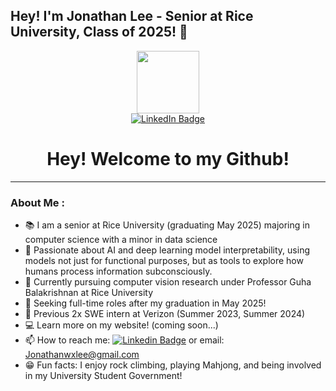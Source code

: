 ## Hey! I'm Jonathan Lee - Senior at Rice University, Class of 2025! 👋

<!--
**Jonathanwxlee/Jonathanwxlee** is a ✨ _special_ ✨ repository because its `README.md` (this file) appears on your GitHub profile.

Here are some ideas to get you started:

- 🔭 I’m currently working on ...
- 🌱 I’m currently learning ...
- 👯 I’m looking to collaborate on ...
- 🤔 I’m looking for help with ...
- 💬 Ask me about ...
- 📫 How to reach me: ...
- 😄 Pronouns: ...
- ⚡ Fun fact: ...
-->

<div id="header" align="center">
    <img src="https://media.giphy.com/media/M9gbBd9nbDrOTu1Mqx/giphy.gif" width="100"/>
    <div id="badges" align="center">
        <a href="https://www.linkedin.com/in/jonathanwxlee/">
            <img src="https://img.shields.io/badge/LinkedIn-blue?style=for-the-badge&logo=linkedin&logoColor=white" alt="LinkedIn Badge"/>
        </a>
    </div>
    <h1>
        Hey! Welcome to my Github!
    </h1>
</div>

---
### About Me :
- 📚 I am a senior at Rice University (graduating May 2025) majoring in computer science with a minor in data science
- 🧠 Passionate about AI and deep learning model interpretability, using models not just for functional purposes, but as tools to explore how humans process information subconsciously. 
- 🧿 Currently pursuing computer vision research under Professor Guha Balakrishnan at Rice University 
- 💼 Seeking full-time roles after my graduation in May 2025!
- 📡 Previous 2x SWE intern at Verizon (Summer 2023, Summer 2024)
- 💻 Learn more on my website! (coming soon...)
- 📫 How to reach me: [![Linkedin Badge](https://img.shields.io/badge/-kakbar-blue?style=flat&logo=Linkedin&logoColor=white)](https://www.linkedin.com/in/jonathanwxlee/) or email: Jonathanwxlee@gmail.com
- 😁 Fun facts: I enjoy rock climbing, playing Mahjong, and being involved in my University Student Government!

